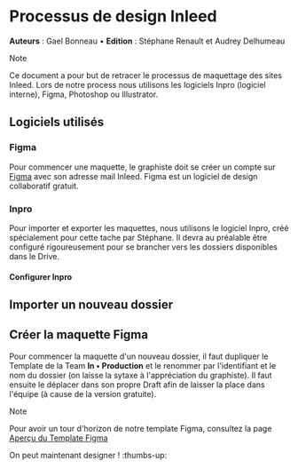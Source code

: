 # Processus de design Inleed

**Auteurs** : Gael Bonneau • **Edition** : Stéphane Renault et Audrey Delhumeau

> [!NOTE]
>Ce document a pour but de retracer le processus de maquettage des sites Inleed.
>Lors de notre process nous utilisons les logiciels Inpro (logiciel interne), Figma, Photoshop ou Illustrator.

## Logiciels utilisés
### Figma
Pour commencer une maquette, le graphiste doit se créer un compte sur [Figma](https://www.figma.com/signup) avec son adresse mail Inleed. Figma est un logiciel de design collaboratif gratuit.

### Inpro
Pour importer et exporter les maquettes, nous utilisons le logiciel Inpro, créé spécialement pour cette tache par Stéphane. Il devra au préalable être configuré rigoureusement pour se brancher vers les dossiers disponibles dans le Drive.

#### Configurer Inpro

## Importer un nouveau dossier

## Créer la maquette Figma

Pour commencer la maquette d'un nouveau dossier, il faut dupliquer le Template de la Team **In • Production** et le renommer par l'identifiant et le nom du dossier (on laisse la sytaxe à l'appréciation du graphiste). Il faut ensuite le déplacer dans son propre Draft afin de laisser la place dans l'équipe (à cause de la version gratuite).

> [!NOTE]
> Pour avoir un tour d'horizon de notre template Figma, consultez la page [Aperçu du Template Figma](/Aperçu%20du%20template%20Figma.md)

On peut maintenant designer ! :thumbs-up:
